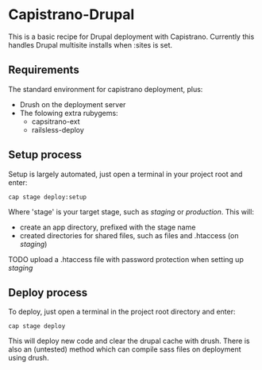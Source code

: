 Capistrano-Drupal
=================

This is a basic recipe for Drupal deployment with Capistrano. Currently this 
handles Drupal multisite installs when :sites is set.

Requirements
------------

The standard environment for capistrano deployment, plus:

+ Drush on the deployment server
+ The folowing extra rubygems:
  + capsitrano-ext
  + railsless-deploy

Setup process
-------------

Setup is largely automated, just open a terminal in your project root and 
enter:

`cap stage deploy:setup`

Where 'stage' is your target stage, such as _staging_ or _production_. This will:

+ create an app directory, prefixed with the stage name
+ created directories for shared files, such as files and .htaccess (on _staging_)

TODO upload a .htaccess file with password protection when setting up _staging_

Deploy process
--------------

To deploy, just open a terminal in the project root directory and enter:

`cap stage deploy`

This will deploy new code and clear the drupal cache with drush. There is also
an (untested) method which can compile sass files on deployment using drush.
